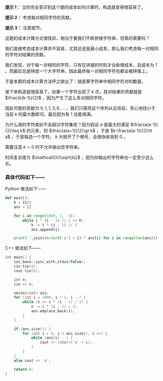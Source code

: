 **提示 1：** 当你完全意识到这个题的成本如何计算时，构造就变得很容易了。

**提示 2：** 考虑每对相同字符的贡献。

**提示 3：** 注意细节。

这题的成本计算方式很怪异，相当于要我们不断拼接字符串，但真的需要吗？

我们直接考虑成本计算并不容易，尤其还说是最小成本。那么我们考虑每一对相同的字符对结果的贡献。

我们发现，对于每一对相同的字符，只有在拼接的时刻才会新增成本，且成本为 $1$ 。而最后总是拼成一个大字符串，因此最终每一对相同字符也都会被拼接上。

于是本题的成本计算方法呼之欲出了：就是算字符串中相同字符对的数量。

接下来构造就很容易了。如果一个字符出现了 $k$ 次，其对结果的贡献就是 $\frac{k(k-1)}{2}$ ，因为产生了这么多对相同字符。

因此可能的贡献为 $0,1,1,3,6,\dots$ ，我们只需将这个序列从后往前，贪心地找小于当前 $k$ 的最大数即可。最后因为有 $1$ 总能填满。

为什么用的字符类别不会超过字符集呢？因为假设 $a$ 是最大的满足 $\frac{a(a-1)}{2}\leq k$ 的元素，则 $\frac{a(a+1)}{2}\gt k$ ，于是 $k-\frac{a(a-1)}{2}\lt a$ ，于是每选一个字符， $k$ 大致开了个根号，会很快收敛到 $0$ 。

需要注意 $k=0$ 时不允许输出空字符串。

时间复杂度为 $\mathcal{O}(\sqrt{k})$ ，因为你输出的字符串也一定至少这么长。

### 具体代码如下——

Python 做法如下——

```Python []
def main():
    k = II()
    ans = []

    for i in range(1000, 1, -1):
        while i * (i - 1) // 2 <= k:
            k -= i * (i - 1) // 2
            ans.append(i)

    print(''.join(chr(ord('a') + i) * ans[i] for i in range(len(ans))) if ans else 'a')
```

C++ 做法如下——

```cpp []
int main() {
    ios_base::sync_with_stdio(false);
    cin.tie(0);
    cout.tie(0);

    int n;
    cin >> n;

    vector<int> ans;
    for (int i = 1000; i > 1; i --) {
        while (n >= i * (i - 1) / 2) {
            n -= i * (i - 1) / 2;
            ans.emplace_back(i);
        }
    }

    if (ans.size()) {
        for (int i = 0; i < ans.size(); i ++) {
            while (ans[i] --) {
                cout << (char)('a' + i);
            }
        }
    }
    else cout << 'a';

    return 0;
}
```
